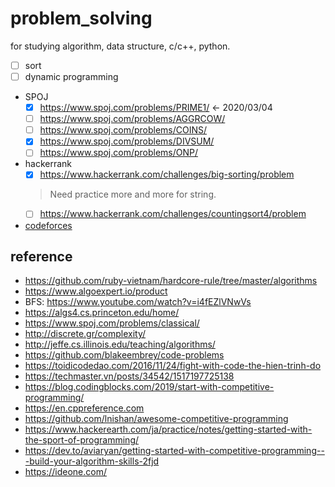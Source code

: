 # problem_solving
for studying algorithm, data structure, c/c++, python.
- [ ] sort
- [ ] dynamic programming

- SPOJ
  - [x] https://www.spoj.com/problems/PRIME1/ <- 2020/03/04
  - [ ] https://www.spoj.com/problems/AGGRCOW/
  - [ ] https://www.spoj.com/problems/COINS/
  - [x] https://www.spoj.com/problems/DIVSUM/
  - [ ] https://www.spoj.com/problems/ONP/
- hackerrank
  - [x] https://www.hackerrank.com/challenges/big-sorting/problem
  > Need practice more and more for string.
  - [ ] https://www.hackerrank.com/challenges/countingsort4/problem

- [codeforces](http://codeforces.com)

## reference
- https://github.com/ruby-vietnam/hardcore-rule/tree/master/algorithms
- https://www.algoexpert.io/product
- BFS: https://www.youtube.com/watch?v=i4fEZlVNwVs
- https://algs4.cs.princeton.edu/home/
- https://www.spoj.com/problems/classical/
- http://discrete.gr/complexity/
- http://jeffe.cs.illinois.edu/teaching/algorithms/
- https://github.com/blakeembrey/code-problems
- https://toidicodedao.com/2016/11/24/fight-with-code-the-hien-trinh-do
- https://techmaster.vn/posts/34542/1517197725138
- https://blog.codingblocks.com/2019/start-with-competitive-programming/
- https://en.cppreference.com
- https://github.com/lnishan/awesome-competitive-programming
- https://www.hackerearth.com/ja/practice/notes/getting-started-with-the-sport-of-programming/
- https://dev.to/aviaryan/getting-started-with-competitive-programming---build-your-algorithm-skills-2fjd
- https://ideone.com/